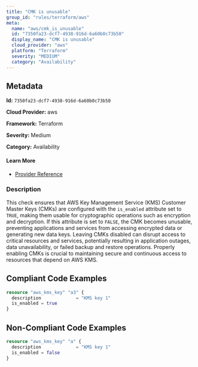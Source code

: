 ```yaml
---
title: "CMK is unusable"
group_id: "rules/terraform/aws"
meta:
  name: "aws/cmk_is_unusable"
  id: "7350fa23-dcf7-4938-916d-6a60b0c73b50"
  display_name: "CMK is unusable"
  cloud_provider: "aws"
  platform: "Terraform"
  severity: "MEDIUM"
  category: "Availability"
---
```

## Metadata

**Id:** `7350fa23-dcf7-4938-916d-6a60b0c73b50`

**Cloud Provider:** aws

**Framework:** Terraform

**Severity:** Medium

**Category:** Availability

#### Learn More

 - [Provider Reference](https://registry.terraform.io/providers/hashicorp/aws/latest/docs/resources/kms_key#is_enabled)

### Description

 This check ensures that AWS Key Management Service (KMS) Customer Master Keys (CMKs) are configured with the `is_enabled` attribute set to `TRUE`, making them usable for cryptographic operations such as encryption and decryption. If this attribute is set to `FALSE`, the CMK becomes unusable, preventing applications and services from accessing encrypted data or generating new data keys. Leaving CMKs disabled can disrupt access to critical resources and services, potentially resulting in application outages, data unavailability, or failed backup and restore operations. Properly enabling CMKs is crucial to maintaining secure and continuous access to resources that depend on AWS KMS.


## Compliant Code Examples
```terraform
resource "aws_kms_key" "a3" {
  description             = "KMS key 1"
  is_enabled = true
}

```
## Non-Compliant Code Examples
```terraform
resource "aws_kms_key" "a" {
  description             = "KMS key 1"
  is_enabled = false
}

```